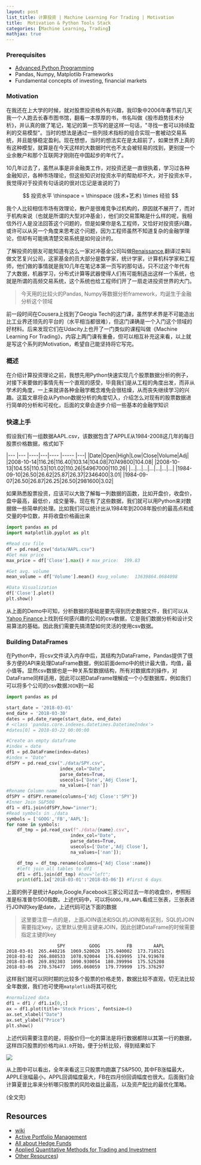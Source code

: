 ```yaml
---
layout: post
list_title: 计算投资 | Machine Learning For Trading | Motivation 
title:  Motivation & Python Tools Stack
categories: [Machine Learning, Trading]
mathjax: true
---
```


### Prerequisites

- [Advanced Python Programming](http://127.0.0.1:4000/2017/03/05/Python3-Deep-Dive-1.html)
- Pandas, Numpy, Matplotlib Frameworks
- Fundamental concepts of investing, financial markets

### Motivation

在我还在上大学的时候，就对股票投资格外有兴趣，我印象中2006年春节前几天我一个人跑去长春市图书馆，翻看一本厚厚的书，书名叫做《股市趋势技术分析》，并认真的做了笔记，笔记的第一页写的是这样一句话，"寻找一套可以持续盈利的交易模型"。当时的想法是通过一些列技术指标的组合实现一套被动交易系统，并且能够稳定盈利。现在想想，当时的想法实在是太超前了，如果世界上真的有这种模型，就算是在今天这样的大数据时代也不太会被轻易的找到，更别提一个业余散户和那个互联网才刚刚在中国起步的年代了。

10几年过去了，虽然从事是非金融类工作，对投资还是一直很执着，学习过各种金融知识，各种市场理论，但这些知识对投资水平的帮助却不大，对于投资水平，我觉得对于投资有句话说的很对(忘记是谁说的了)

$$
投资水平 \thinspace = \thinspace (技术+艺术) \times 经验
$$

我个人比较相信市场有效理论，散户是很难竞争过机构的，原因就不展开了，而对于机构来说（也就是所谓的大型对冲基金），他们的交易策略是什么样的呢，我相信外行人是没法回答这个问题的，但是如果你是名工程师，又恰好对投资感兴趣，或许可以从另一个角度来思考这个问题，因为工程师虽然不知道复杂的金融学理论，但却有可能搞清楚交易系统是如何设计的。

了解投资的朋友可能知道有这么一家对冲基金公司叫做[Renaissance](https://www.rentec.com/Home.action?index=true),翻译过来叫做文艺复兴公司，这家基金的员大部分是数学家，统计学家，计算机科学家和工程师，他们做的事情就是我10几年在笔记本第一页写的那句话，只不过这个年代有了大数据，机器学习，分布式计算等武器使得人们有可能制造出这样一个系统，也就是所谓的高频交易系统，这个系统也给工程师们开了一扇走进投资世界的大门。

> 今天用的比较火的Pandas, Numpy等数据分析framework，均诞生于金融分析这个领域

前一段时间在Cousera上找到了Geogia Tech的这门课，虽然学术界是不可能造出比工业界还领先的平台的（水平相当都很难），但这门课确是一个入门这个领域的好材料。后来发现它们在Udacity上也开了一门类似的课程叫做《Machine Learning For Trading》，内容上两门课有重叠，但可以相互补充这来看，以上就是写这个系列的Motivation，希望自己能坚持将它写完。

### 概述

在介绍计算投资理论之前，我想先用Python快速实现几个股票数据分析的例子，对接下来要做的事情先有一个直观的感受，毕竟我们是从工程的角度出发，而非从学术的角度，一上来就讲各种金融学概念难免会很枯燥，从而丧失继续学习的兴趣。这篇文章将会从Python数据分析的角度切入，介绍怎么对现有的股票数据进行简单的分析和可视化，后面的文章会逐步介绍一些基本的金融学知识

### 快速上手

假设我们有一组数据AAPL.csv，该数据包含了APPLE从1984-2008这几年的每日股票价格数据，格式如下

|--- |--- |----|---|---- |----- |---|
|Date|Open|High|Low|Close|Volume|Adj|
|2008-10-14|116.26|116.40|103.14|104.08|70749800|104.08|
|2008-10-13|104.55|110.53|101.02|110.26|54967000|110.26|
|...|...|...|...|...|...|...|
|1984-09-10|26.50|26.62|25.87|26.37|2346400|3.01|
|1984-09-07|26.50|26.87|26.25|26.50|2981600|3.02|

如果熟悉股票投资，应该可以大致了解每一列数据的函数，比如开盘价，收盘价，盘中最高，最低价，成交量等。现在有了这些数据，我们就可以用Python来对数据做一些简单的处理。比如我们可以统计出从1984年到2008年股价的最高点和成交量的中位数，并将收盘价格画出来

```python
import pandas as pd
import matplotlib.pyplot as plt

#Read csv file
df = pd.read_csv("data/AAPL.csv")
#Get max price
max_price = df['Close'].max() # max_price:  199.83

#Get avg. volume
mean_volume = df['Volume'].mean() #avg_volume:  13639864.0684098

#Data Visualization
df['Close'].plot()
plt.show() 
```

从上面的Demo中可知，分析数据的基础是要先得到历史数据文件，我们可以从[Yahoo Finance](https://finance.yahoo.com/quote/AAPL/history/)上找到任何感兴趣的公司的csv数据，它是我们数据分析和设计交易算法的基础。因此我们需要先搞清楚如何灵活的使用csv数据。

### Building DataFrames

在Python中，将csv文件读入内存中后，其结构为DataFrame，Pandas提供了很多方便的API来处理DataFrame数据，例如前面demo中的统计最大值，均值，最小值等。显然csv数据也是一种关系型数据结构，所有对数据库的操作，对DataFrame同样适用，因此可以把DataFrame理解成一个小型数据库，例如我们可以将多个公司的csv数据`JOIN`到一起

```python
import pandas as pd

start_date = '2018-03-01'
end_date = '2018-03-30'
dates = pd.date_range(start_date, end_date)
# <class 'pandas.core.indexes.datetimes.DatetimeIndex'>
#dates[0] = 2018-03-22 00:00:00

#Create an empty dataframe
#index = date
df1 = pd.DataFrame(index=dates)
#index = "Date"
dfSPY = pd.read_csv("./data/SPY.csv",
                    index_col="Date",
                    parse_dates=True,
                    usecols=['Date','Adj Close'],
                    na_values=['nan'])
#Rename Column name
dfSPY = dfSPY.rename(columns={'Adj Close':'SPY'})
#Inner Join S&P500
df1 = df1.join(dfSPY,how="inner");
#Read symbols in ./data
symbols = ['GOOG','FB','AAPL'];
for name in symbols:
    df_tmp = pd.read_csv(f"./data/{name}.csv",
                        index_col="Date",
                        parse_dates=True,
                        usecols=['Date','Adj Close'],
                        na_values=['nan']);

    df_tmp = df_tmp.rename(columns={'Adj Close':name})
    #left join all tables to df1
    df1 = df1.join(df_tmp) #how="left"; 
    print(df1.ix['2018-03-01':'2018-03-06']) #first 6 days

```

上面的例子是统计Apple,Google,Facebook三家公司过去一年的收盘价，参照标准是标准普尔500指数。上述代码中，可以将`GOOG,FB,AAPL`看成三张表，三张表进行JOIN的key是date，上述代码可达下面的数据

> 这里要注意一点的是，上面JOIN语法和SQL的JOIN略有区别，SQL的JOIN需要指定key，这里默认使用主键来JOIN，因此创建DataFrame的时候需要指定主键的key

```shell            
                   SPY         GOOG          FB        AAPL
2018-03-01  265.440216  1069.520020  175.940002  173.718521
2018-03-02  266.808533  1078.920044  176.619995  174.919678
2018-03-05  269.892303  1090.930054  180.399994  175.525208
2018-03-06  270.576477  1095.060059  179.779999  175.376297
```
这样我们就可以同时期的比较多个股票的价格走势，数据比较不直观，切无法比较全年数据，我们也可使用`matplotlib`将其可视化

```python
#normalized data
df1 = df1 / df1.ix[0,:]
ax = df1.plot(title='Stock Prices', fontsize=6)
ax.set_xlabel("Date")
ax.set_ylabel("Price")    
plt.show()
```
上述代码需要注意的是，将股价归一化的算法是将行数据都除以其第一行的数据，这样四只股票的价格均从`1.0`开始，便于分析比较，得到结果如下

<img class="md-img-center" src="{{site.baseurl}}/assets/images/2018/04/CI-0.png">

从上图中可以看出，全年来看这三只股票均跑赢了S&P500, 其中FB涨幅最大，APPLE涨幅最小，APPL回调幅度最大，FB在四月份回调幅度也很大。后面我们会计算夏普比率来分析哪只股票的风险收益比最高，以及资产配比的最优化策略。

<p class="md-h-center">(全文完)</p>

## Resources

- [wiki](http://wiki.quantsoftware.org/index.php?title=QuantSoftware_ToolKit)
- [Active Portfolio Management](https://www.amazon.com/Active-Portfolio-Management-Quantitative-Controlling/dp/0070248826/ref=sr_1_1?ie=UTF8&s=books&qid=1263182044&sr=1-1)
- [All about Hedge Funds](https://www.amazon.com/All-About-Hedge-Funds-Started/dp/0071393935)
- [Applied Quantitative Methods for Trading and Investment](https://www.amazon.com/Applied-Quantitative-Methods-Trading-Investment/dp/0470848855/ref=sr_1_1?ie=UTF8&s=books&qid=1263181752&sr=8-1)
- [Other Resources](https://www.coursera.org/learn/computational-investing/supplement/TPxSD/course-resources))


